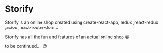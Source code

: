 # Storify

Storify is an online shop created using create-react-app, redux ,react-redux ,axios ,react-router-dom...

Storify has all the fun and features of an actual online shop 😀

to be continued.... 😉
